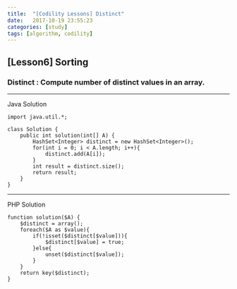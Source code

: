 ```yaml
---
title:  "[Codility Lessons] Distinct"
date:   2017-10-19 23:55:23
categories: [study]
tags: [algorithm, codility]
---
```

## [Lesson6] Sorting  
### Distinct : Compute number of distinct values in an array.  
---
Java Solution
```
import java.util.*;

class Solution {
    public int solution(int[] A) {
        HashSet<Integer> distinct = new HashSet<Integer>();
        for(int i = 0; i < A.length; i++){
            distinct.add(A[i]);
        }
        int result = distinct.size();
        return result;
    }
}
```
---
PHP Solution  
```
function solution($A) {
    $distinct = array();
    foreach($A as $value){
        if(!isset($distinct[$value])){
            $distinct[$value] = true;
        }else{
            unset($distinct[$value]);    
        }
    }
    return key($distinct);
}
```
